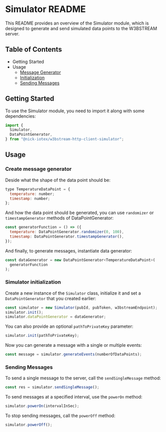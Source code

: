 # Simulator README

This README provides an overview of the Simulator module, which is designed to generate and send simulated data points to the W3BSTREAM server.

## Table of Contents

- Getting Started
- Usage
  - [Message Generator](#create-message-generator)
  - [Initialization](#simulator-initialization)
  - [Sending Messages](#sending-messages)

## Getting Started

To use the Simulator module, you need to import it along with some dependencies:

```javascript
import {
  Simulator,
  DataPointGenerator,
} from "@nick-iotex/w3bstream-http-client-simulator";
```

## Usage

### Create message generator

Deside what the shape of the data point should be:

```javascript
type TemperatureDataPoint = {
  temperature: number;
  timestamp: number;
};
```

And how the data point should be generated, you can use `randomizer` or `timestampGenerator` methods of DataPointGenerator: 

```javascript
const generatorFunction = () => ({
  temperature: DataPointGenerator.randomizer(0, 100),
  timestamp: DataPointGenerator.timestampGenerator(),
});
```

And finally, to generate messages, instantiate data generator:

```javascript
const dataGenerator = new DataPointGenerator<TemperatureDataPoint>(
  generatorFunction
);
```

### Simulator initialization

Create a new instance of the `Simulator` class, initialize it and set a `DataPointGenerator` that you created earlier:

```javascript
const simulator = new Simulator(pubId, pubToken, w3bstreamEndpoint);
simulator.init();
simulator.dataPointGenerator = dataGenerator;
```

You can also provide an optional `pathToPrivateKey` parameter:

```javascript
simulator.init(pathToPrivateKey);
```

Now you can generate a message with a single or multiple events:

```javascript
const message = simulator.generateEvents(numberOfDataPoints);
```

### Sending Messages

To send a single message to the server, call the `sendSingleMessage` method:

```javascript
const res = simulator.sendSingleMessage();
```

To send messages at a specified interval, use the `powerOn` method:

```javascript
simulator.powerOn(intervalInSec);
```

To stop sending messages, call the `powerOff` method:

```javascript
simulator.powerOff();
```
